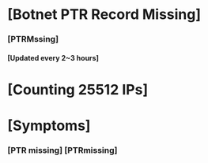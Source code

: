 # [Botnet PTR Record Missing]
### [PTRMssing]
#### [Updated every 2~3 hours]

# [Counting 25512 IPs]

# [Symptoms] 
###   [PTR missing] [PTRmissing]
